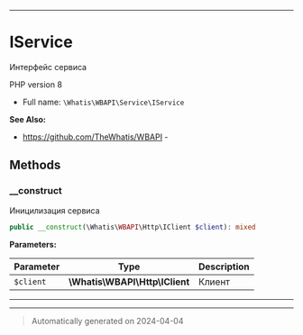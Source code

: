 ***

# IService

Интерфейс сервиса

PHP version 8

* Full name: `\Whatis\WBAPI\Service\IService`

**See Also:**

* https://github.com/TheWhatis/WBAPI - 



## Methods


### __construct

Иницилизация сервиса

```php
public __construct(\Whatis\WBAPI\Http\IClient $client): mixed
```








**Parameters:**

| Parameter | Type | Description |
|-----------|------|-------------|
| `$client` | **\Whatis\WBAPI\Http\IClient** | Клиент |





***


***
> Automatically generated on 2024-04-04
